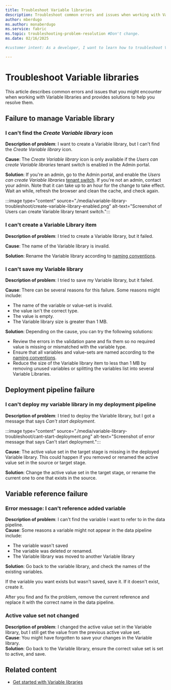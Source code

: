 ```yaml
---
title: Troubleshoot Variable libraries
description: Troubleshoot common errors and issues when working with Variable libraries in Microsoft Fabric.
author: mberdugo
ms.author: monaberdugo
ms.service: fabric
ms.topic: troubleshooting-problem-resolution #Don't change.
ms.date: 02/16/2025

#customer intent: As a developer, I want to learn how to troubleshoot Variable libraries, so that I can manage my content lifecycle.

---
```


# Troubleshoot Variable libraries

This article describes common errors and issues that you might encounter when working with Variable libraries and provides solutions to help you resolve them.

## Failure to manage Variable library

### I can't find the *Create Variable library* icon

**Description of problem**: I want to create a Variable library, but I can't find the *Create Variable library* icon.

**Cause**: The *Create Variable library* icon is only available if the *Users can create Variable libraries* tenant switch is enabled in the Admin portal.

**Solution**: If you're an admin, go to the Admin portal, and enable the *Users can create Variable libraries* [tenant switch](../../admin/service-admin-portal-microsoft-fabric-tenant-settings.md). If you're not an admin, contact your admin. Note that it can take up to an hour for the change to take effect. Wait an while, refresh the browser and clean the cache, and check again.

:::image type="content" source="./media/variable-library-troubleshoot/create-variable-library-enabled.png" alt-text="Screenshot of Users can create Variable library tenant switch.":::

### I can't create a Variable Library item

**Description of problem**: I tried to create a Variable library, but it failed.

**Cause**: The name of the Variable library is invalid.

**Solution**: Rename the Variable library according to [naming conventions](./variable-types.md#variable-library-item-name).

### I can't save my Variable library

**Description of problem**: I tried to save my Variable library, but it failed.

**Cause**: There can be several reasons for this failure. Some reasons might include:

- The name of the variable or value-set is invalid.
- the value isn't the correct type.
- The value is empty.
- The Variable library size is greater than 1 MB.

**Solution**: Depending on the cause, you can try the following solutions:

- Review the errors in the validation pane and fix them so no required value is missing or mismatched with the variable type.
- Ensure that all variables and value-sets are named according to the [naming conventions](./variable-types.md#variable-library-item-name).
- Reduce the size of the Variable library item to less than 1 MB by removing unused variables or splitting the variables list into several Variable Libraries.

## Deployment pipeline failure

### I can't deploy my variable library in my deployment pipeline

**Description of problem**: I tried to deploy the Variable library, but I got a message that says *Can't start deployment*.

:::image type="content" source="./media/variable-library-troubleshoot/cant-start-deployment.png" alt-text="Screenshot of error message that says Can't start deployment.":::

**Cause**: The active value set in the target stage is missing in the deployed Variable library. This could happen if you removed or renamed the active value set in the source or target stage.

**Solution**: Change  the active value set in the target stage, or rename the current one to one that exists in the source.

## Variable reference failure

### Error message: I can't reference added variable

<!---
:::image type="content" source="./media/variable-library-troubleshoot/variable-not-found.png" alt-text="Screenshot of error message that says Variable not found.":::
--->

**Description of problem**: I can't find the variable I want to refer to in the data pipeline.  
**Cause**: Some reasons a variable might not appear in the data pipeline include:

- The variable wasn't saved
- The variable was deleted or renamed.
- The Variable library was moved to another Variable library

**Solution**: Go back to the variable library, and check the names of the existing variables.

If the variable you want exists but wasn't saved, save it.
If it doesn't exist, create it.

After you find and fix the problem, remove the current reference and replace it with the correct name in the data pipeline.

### Active value set not changed

**Description of problem**: I changed the active value set in the Variable library, but I still get the value from the previous active value set.  
**Cause**: You might have forgotten to save your changes in the Variable library.  
**Solution**: Go back to the Variable library, ensure the correct value set is set to active, and save.  

## Related content

- [Get started with Variable libraries](./get-started-variable-libraries.md)
